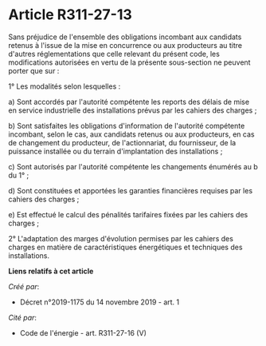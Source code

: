 # Article R311-27-13

Sans préjudice de l'ensemble des obligations incombant aux candidats retenus à l'issue de la mise en concurrence ou aux
producteurs au titre d'autres réglementations que celle relevant du présent code, les modifications autorisées en vertu de la
présente sous-section ne peuvent porter que sur :

1° Les modalités selon lesquelles :

a) Sont accordés par l'autorité compétente les reports des délais de mise en service industrielle des installations prévus
par les cahiers des charges ;

b) Sont satisfaites les obligations d'information de l'autorité compétente incombant, selon le cas, aux candidats retenus ou
aux producteurs, en cas de changement du producteur, de l'actionnariat, du fournisseur, de la puissance installée ou du
terrain d'implantation des installations ;

c) Sont autorisés par l'autorité compétente les changements énumérés au b du 1° ;

d) Sont constituées et apportées les garanties financières requises par les cahiers des charges ;

e) Est effectué le calcul des pénalités tarifaires fixées par les cahiers des charges ;

2° L'adaptation des marges d'évolution permises par les cahiers des charges en matière de caractéristiques énergétiques et
techniques des installations.

**Liens relatifs à cet article**

_Créé par_:

  - Décret n°2019-1175 du 14 novembre 2019 - art. 1

_Cité par_:

  - Code de l'énergie - art. R311-27-16 (V)
